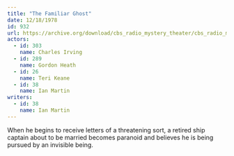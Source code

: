 ```yaml
---
title: "The Familiar Ghost"
date: 12/18/1978
id: 932
url: https://archive.org/download/cbs_radio_mystery_theater/cbs_radio_mystery_theater-0901-0950.zip/cbs_radio_mystery_theater-0901-0950%2Fcbsrmt_0932_the_familiar_ghost.mp3
actors:  
  - id: 303
    name: Charles Irving  
  - id: 289
    name: Gordon Heath  
  - id: 26
    name: Teri Keane  
  - id: 38
    name: Ian Martin
writers:  
  - id: 38
    name: Ian Martin
---
```

When he begins to receive letters of a threatening sort, a retired ship captain about to be married becomes paranoid and believes he is being pursued by an invisible being.